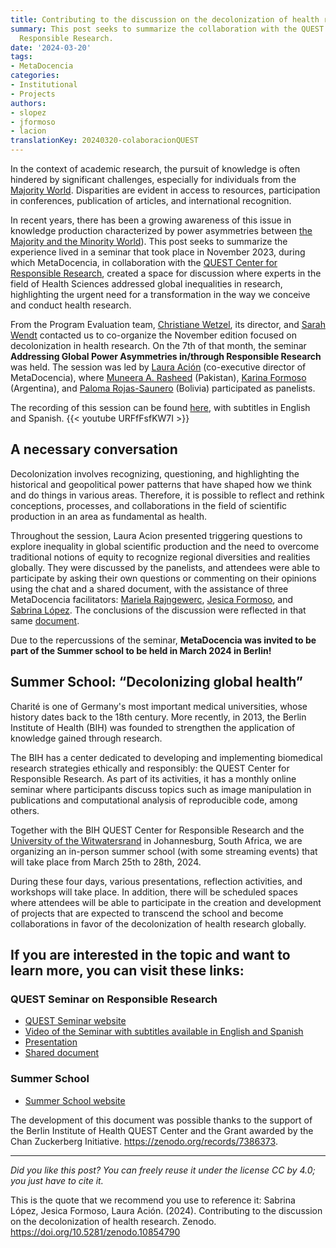 ```yaml
---
title: Contributing to the discussion on the decolonization of health research
summary: This post seeks to summarize the collaboration with the QUEST Center for
  Responsible Research.
date: '2024-03-20'
tags:
- MetaDocencia
categories:
- Institutional
- Projects
authors:
- slopez
- jformoso
- lacion
translationKey: 20240320-colaboracionQUEST
---
```


In the context of academic research, the pursuit of knowledge is often hindered by significant challenges, especially for individuals from the [Majority World](https://gh.bmj.com/content/bmjgh/7/6/e009704.full.pdf). Disparities are evident in access to resources, participation in conferences, publication of articles, and international recognition. 

In recent years, there has been a growing awareness of this issue in knowledge production characterized by power asymmetries between [the Majority and the Minority World](https://gh.bmj.com/content/bmjgh/7/6/e009704.full.pdf)). This post seeks to summarize the experience lived in a seminar that took place in November 2023, during which MetaDocencia, in collaboration with the [QUEST Center for Responsible Research](https://www.bihealth.org/en/translation/innovation-enabler/quest-center/mission-approaches), created a space for discussion where experts in the field of Health Sciences addressed global inequalities in research, highlighting the urgent need for a transformation in the way we conceive and conduct health research.

From the Program Evaluation team, [Christiane Wetzel](https://www.bihealth.org/en/notices/projektteam-programmevaluation), its director, and [Sarah Wendt](https://www.bihealth.org/en/notices/projektteam-programmevaluation) contacted us to co-organize the November edition focused on decolonization in health research. On the 7th of that month, the seminar **Addressing Global Power Asymmetries in/through Responsible Research** was held. The session was led by [Laura Ación](https://www.metadocencia.org/authors/lacion/) (co-executive director of MetaDocencia), where [Muneera A. Rasheed](https://biosafetynow.org/muneera-rasheed/) (Pakistan), [Karina Formoso](https://www.linkedin.com/in/karina-formoso-39017536/?locale=en_US) (Argentina), and [Paloma Rojas-Saunero](https://paloma-rojas-saunero.netlify.app/es/) (Bolivia)  participated as panelists.


The recording of this session can be found [here](https://youtu.be/URFfFsfKW7I?feature=shared), with subtitles in English and Spanish. 
{{< youtube URFfFsfKW7I >}}

## A necessary conversation

Decolonization involves recognizing, questioning, and highlighting the historical and geopolitical power patterns that have shaped how we think and do things in various areas. Therefore, it is possible to reflect and rethink conceptions, processes, and collaborations in the field of scientific production in an area as fundamental as health.

Throughout the session, Laura Acion presented triggering questions to explore inequality in global scientific production and the need to overcome traditional notions of equity to recognize regional diversities and realities globally. They were discussed by the panelists, and attendees were able to participate by asking their own questions or commenting on their opinions using the chat and a shared document, with the assistance of three MetaDocencia facilitators: [Mariela Rajngewerc](https://www.metadocencia.org/en/authors/mrajngewerc/), [Jesica Formoso](https://www.metadocencia.org/authors/jformoso/), and [Sabrina López](https://www.metadocencia.org/authors/slopez/). The conclusions of the discussion were reflected in that same [document](https://docs.google.com/document/d/17NcoykAz3V1F93yi0RIcY--0KVoWhZH8q9fmnFUUZxk/edit).

Due to the repercussions of the seminar, **MetaDocencia was invited to be part of the Summer school to be held in March 2024 in Berlin!**

## Summer School: “Decolonizing global health”

Charité is one of Germany's most important medical universities, whose history dates back to the 18th century. More recently, in 2013, the Berlin Institute of Health (BIH) was founded to strengthen the application of knowledge gained through research.

The BIH has a center dedicated to developing and implementing biomedical research strategies ethically and responsibly: the QUEST Center for Responsible Research. As part of its activities, it has a monthly online seminar where participants discuss topics such as image manipulation in publications and computational analysis of reproducible code, among others.

Together with the BIH QUEST Center for Responsible Research and the [University of the Witwatersrand](https://www.wits.ac.za/) in Johannesburg, South Africa, we are organizing an in-person summer school (with some streaming events) that will take place from March 25th to 28th, 2024.

During these four days, various presentations, reflection activities, and workshops will take place. In addition, there will be scheduled spaces where attendees will be able to participate in the creation and development of projects that are expected to transcend the school and become collaborations in favor of the decolonization of health research globally. 
 
## If you are interested in the topic and want to learn more, you can visit these links:

### QUEST Seminar on Responsible Research
- [QUEST Seminar website](https://www.bihealth.org/de/translation/innovationstreiber/quest-center/events/kurs/quest-seminar-on-responsible-research-2)
- [Video of the Seminar with subtitles available in English and Spanish](https://www.youtube.com/watch?v=URFfFsfKW7I)
- [Presentation](https://docs.google.com/presentation/d/1lf990eC58w7dAut7fj6EahkQLll-MZIiteVZ5OE9R2w/edit#slide=id.g170e5c2660d_0_5)
- [Shared document](https://docs.google.com/document/d/17NcoykAz3V1F93yi0RIcY--0KVoWhZH8q9fmnFUUZxk/edit#heading=h.4op2py63c14v)
### Summer School
- [Summer School website](https://www.bihealth.org/en/notices/summer-school-decolonizing-global-health)


The development of this document was possible thanks to the support of the Berlin Institute of Health QUEST Center and the Grant awarded by the Chan Zuckerberg Initiative. https://zenodo.org/records/7386373.

---

*Did you like this post? You can freely reuse it under the license CC by 4.0; you just have to cite it.* 

This is the quote that we recommend you use to reference it:
Sabrina López, Jesica Formoso, Laura Ación. (2024). Contributing to the discussion on the decolonization of health research. Zenodo. https://doi.org/10.5281/zenodo.10854790
